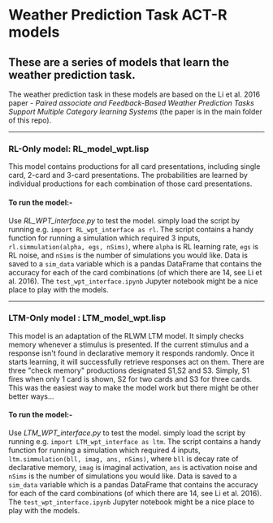 # Weather Prediction Task ACT-R models

## These are a series of models that learn the weather prediction task. 

The weather prediction task in these models are based on the Li et al. 2016 paper -  *Paired associate and Feedback-Based Weather Prediction Tasks Support Multiple Category learning Systems* (the paper is in the main folder of this repo).

---

### RL-Only model: RL_model_wpt.lisp

This model contains productions for all card presentations, including single card, 2-card and 3-card presentations. The probabilities are learned by individual productions for each combination of those card presentations. 

#### To run the model:-

 Use  *RL_WPT_interface.py* to test the model. simply load the script by running e.g. `import RL_wpt_interface as rl`. 
 The script contains a handy function for running a simulation which required 3 inputs,  `rl.simmulation(alpha, egs, nSims)`, where `alpha` is RL learning rate, `egs` is RL noise, and `nSims` is the number of simulations you would like. 
 Data is saved to a `sim_data` variable which is a pandas DataFrame that contains the accuracy for each of the card combinations (of which there are 14, see Li et al. 2016). The `test_wpt_interface.ipynb` Jupyter notebook might be a nice place to play with the models. 
 
--- 

### LTM-Only model : LTM_model_wpt.lisp 

This model is an adaptation of the RLWM LTM model. It simply checks memory whenever a stimulus is presented. If the current stimulus and a response isn't found in declarative memory it responds randomly. Once it starts learning, it will successfully retrieve responses act on them. There are three "check memory" productions designated S1,S2 and S3. Simply, S1 fires when only 1 card is shown, S2 for two cards and S3 for three cards. This was the easiest way to make the model work but there might be other better ways...

#### To run the model:-

 Use  *LTM_WPT_interface.py* to test the model. simply load the script by running e.g. `import LTM_wpt_interface as ltm`. 
 The script contains a handy function for running a simulation which required 4 inputs,  `ltm.simmulation(bll, imag, ans, nSims)`, where `bll` is decay rate of declarative memory, `imag` is imaginal activation, `ans` is activation noise and `nSims` is the number of simulations you would like. 
 Data is saved to a `sim_data` variable which is a pandas DataFrame that contains the accuracy for each of the card combinations (of which there are 14, see Li et al. 2016). The `test_wpt_interface.ipynb` Jupyter notebook might be a nice place to play with the models. 
